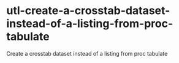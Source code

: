 # utl-create-a-crosstab-dataset-instead-of-a-listing-from-proc-tabulate
Create a crosstab dataset instead of a listing from proc tabulate 
